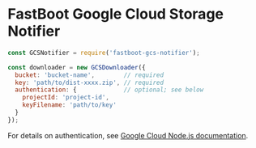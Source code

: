 # FastBoot Google Cloud Storage Notifier

``` js
const GCSNotifier = require('fastboot-gcs-notifier');

const downloader = new GCSDownloader({
  bucket: 'bucket-name',        // required
  key: 'path/to/dist-xxxx.zip', // required
  authentication: {             // optional; see below
    projectId: 'project-id',
    keyFilename: 'path/to/key'
  }
});
```

For details on authentication, see [Google Cloud Node.js documentation](https://googlecloudplatform.github.io/google-cloud-node/#/docs/google-cloud/guides/authentication).
